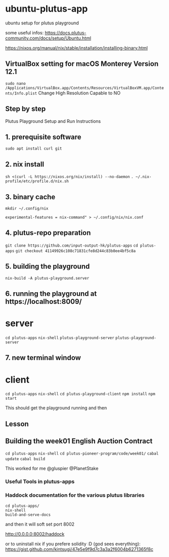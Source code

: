 # ubuntu-plutus-app
ubuntu setup for plutus playground

some useful infos:
https://docs.plutus-community.com/docs/setup/Ubuntu.html

https://nixos.org/manual/nix/stable/installation/installing-binary.html

## VirtualBox setting for macOS Monterey Version 12.1
```sudo nano /Applications/VirtualBox.app/Contents/Resources/VirtualBoxVM.app/Contents/Info.plist```
Change High Resolution Capable to NO

## Step by step

Plutus Playground Setup and Run Instructions

## 1. prerequisite software
```sudo apt install curl git```

## 2. nix install
```sh <(curl -L https://nixos.org/nix/install) --no-daemon```
```. ~/.nix-profile/etc/profile.d/nix.sh```

## 3. binary cache
```mkdir ~/.config/nix```
```echo "substituters = https://hydra.iohk.io/ https://iohk.cachix.org/ https://cache.nixos.org/trusted-public-keys = hydra.iohk.io:f/Ea+s+dFdN+3Y/G+FDgSq+a5NEWhJGzdjvKNGv0/EQ= iohk.cachix.org-1:DpRUyj7h7V830dp/i6Nti+NEO2/nhblbov/8MW7Rqoo= cache.nixos.org-1:6NCHdD59X431o0gWypbMrAURkbJ16ZPMQFGspcDShjY=
experimental-features = nix-command" > ~/.config/nix/nix.conf
```

## 4. plutus-repo preparation
```git clone https://github.com/input-output-hk/plutus-apps```
```cd plutus-apps```
```git checkout 41149926c108c71831cfe8d244c83b0ee4bf5c8a```

## 5. building the playground
```nix-build -A plutus-playground.server```

## 6. running the playground at https://localhost:8009/
# server
```cd plutus-apps```
```nix-shell```
```plutus-playground-server```
```plutus-playground-server```

## 7. new terminal window
# client
```cd plutus-apps```
```nix-shell```
```cd plutus-playground-client```
```npm install```
```npm start```

This should get the playground running
and then

## Lesson
## Building the week01 English Auction Contract

```cd plutus-apps```
```nix-shell```
```cd plutus-pioneer-program/code/week01/```
```cabal update```
```cabal build```

This worked for me @gluspier @PlanetStake

### Useful Tools in plutus-apps

### Haddock documentation for the various plutus libraries

```console
cd plutus-apps/
nix-shell
build-and-serve-docs
```
and then it will soft set port 8002

http://0.0.0.0:8002/haddock


or to uninstall nix if you prefere solidity :D (god sees everything):
https://gist.github.com/kintsugi/47e5e9f9d7c3a3a2f6004b6271365f8c 


